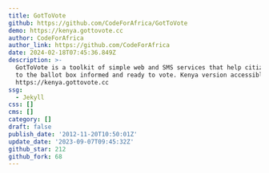 ```yaml
---
title: GotToVote
github: https://github.com/CodeForAfrica/GotToVote
demo: https://kenya.gottovote.cc
author: CodeForAfrica
author_link: https://github.com/CodeForAfrica
date: 2024-02-18T07:45:36.849Z
description: >-
  GotToVote is a toolkit of simple web and SMS services that help citizens get
  to the ballot box informed and ready to vote. Kenya version accessible at
  https://kenya.gottovote.cc
ssg:
  - Jekyll
css: []
cms: []
category: []
draft: false
publish_date: '2012-11-20T10:50:01Z'
update_date: '2023-09-07T09:45:32Z'
github_star: 212
github_fork: 68
---
```


